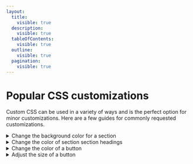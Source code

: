 ```yaml
---
layout:
  title:
    visible: true
  description:
    visible: true
  tableOfContents:
    visible: true
  outline:
    visible: true
  pagination:
    visible: true
---
```


# Popular CSS customizations

Custom CSS can be used in a variety of ways and is the perfect option for minor customizations. Here are a few guides for commonly requested customizations.

<details>

<summary>Change the background color for a section</summary>

1. Navigate to the section you want to edit.
2. In the settings panel scroll to the bottom and open **Custom CSS**.
3. Alternatively, if you want to apply this change across your entire store front navigate to **Theme settings > Custom CSS**
4. Paste the following code in the input field and update the color value to any hex color code.

```css
section { background-color: #000000; }
```

</details>

<details>

<summary>Change the color of section section headings</summary>

1. Navigate to the section you want to edit.
2. In the settings panel scroll to the bottom and open **Custom CSS**.
3. Alternatively, if you want to apply this change across your entire store front navigate to **Theme settings > Custom CSS**
4. Paste the following code in the input field and update the color value to any hex color code. E.g. `#000000` could be changed to `#ffffff`.

```css
h3 { color: #000000; }
```

</details>

<details>

<summary>Change the color of a button</summary>

1. Navigate to the section you want to edit.

1) In the settings panel scroll to the bottom and open **Custom CSS**.
2) Alternatively, if you want to apply this change across your entire store front navigate to **Theme settings > Custom CSS**
3) Paste the following code in the input field and update the color value to any hex color code.
   * In the below example, `#000000` can be replaced to change the background of the button, `#ffffff` can be replaced to change the text color of the bottom

```css
.btn { background: #000000; border: #000000; color: #ffffff; }
```

</details>

<details>

<summary>Adjust the size of a button</summary>

1. Navigate to the section you want to edit.

1) In the settings panel scroll to the bottom and open **Custom CSS**.
2) Alternatively, if you want to apply this change across your entire store front navigate to **Theme settings > Custom CSS**
3) Paste in the following code. Adjust any of the values to change the button as needed

```css
.btn { font-size: 24px; padding: 10px 30px; }
```

</details>


